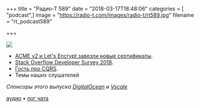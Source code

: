 +++
title = "Радио-Т 589"
date = "2018-03-17T18:48:06"
categories = [ "podcast",]
image = "https://radio-t.com/images/radio-t/rt589.jpg"
filename = "rt_podcast589"

+++

![](https://radio-t.com/images/radio-t/rt589.jpg)

- [ACME v2 и Let's Encrypt завезли новые сертификаты](https://community.letsencrypt.org/t/acme-v2-and-wildcard-certificate-support-is-live/55579).
- [Stack Overflow Developer Survey 2018](https://insights.stackoverflow.com/survey/2018/).
- [Гость про CQRS](http://vladikk.com/2017/03/20/tackling-complexity-in-cqrs/).
- Темы наших слушателей

*Спонсоры этого выпуска [DigitalOcean](https://www.digitalocean.com) и [Vscale](http://bit.ly/radio-t_vscale)*

[аудио](https://cdn.radio-t.com/rt_podcast589.mp3) • [лог чата](http://chat.radio-t.com/logs/radio-t-589.html)
<audio src="https://cdn.radio-t.com/rt_podcast589.mp3" preload="none"></audio>
